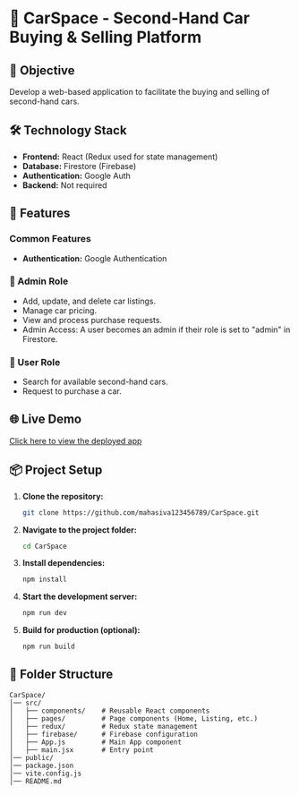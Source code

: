 # 🚗 CarSpace - Second-Hand Car Buying & Selling Platform

## 📌 Objective
Develop a web-based application to facilitate the buying and selling of second-hand cars.

## 🛠️ Technology Stack
- **Frontend:** React (Redux used for state management)
- **Database:** Firestore (Firebase)
- **Authentication:** Google Auth
- **Backend:** Not required

## 🔑 Features
### Common Features
- **Authentication:** Google Authentication

### 🔹 Admin Role
- Add, update, and delete car listings.
- Manage car pricing.
- View and process purchase requests.
- Admin Access: A user becomes an admin if their role is set to "admin" in Firestore.

### 🔹 User Role
- Search for available second-hand cars.
- Request to purchase a car.


## 🌐 Live Demo
[Click here to view the deployed app](https://carspaceauth.web.app/)

## 📦 Project Setup

1. **Clone the repository:**  
   ```sh
   git clone https://github.com/mahasiva123456789/CarSpace.git
   ```  
2. **Navigate to the project folder:**  
   ```sh
   cd CarSpace
   ```  
3. **Install dependencies:**  
   ```sh
   npm install
   ```  
4. **Start the development server:**  
   ```sh
   npm run dev
   ```  
5. **Build for production (optional):**  
   ```sh
   npm run build
   ```  

## 📁 Folder Structure
```
CarSpace/
│── src/
│   ├── components/    # Reusable React components
│   ├── pages/         # Page components (Home, Listing, etc.)
│   ├── redux/         # Redux state management
│   ├── firebase/      # Firebase configuration
│   ├── App.js         # Main App component
│   ├── main.jsx       # Entry point
│── public/
│── package.json
│── vite.config.js
│── README.md
```



